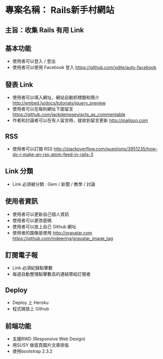 # 專案名稱： Rails新手村網站

## 主旨：收集 Rails 有用 Link


## 基本功能

* 使用者可以登入 / 登出
* 使用者可以使用 Facebook 登入  https://github.com/xdite/auto-facebook


## 發表 Link

* 使用者可以填入網址，網站自動抓標題和簡介  http://embed.ly/docs/tutorials/jquery_preview
* 使用者可以在每則網址下面留言 https://github.com/jackdempsey/acts_as_commentable
* 作者和討論者可以在有人留言時，就收到留言更新 http://mailgun.com

## RSS

* 使用者可以訂閱 RSS http://stackoverflow.com/questions/3951235/how-do-i-make-an-rss-atom-feed-in-rails-3

## Link 分類

* Link 必須被分類 : Gem / 新聞 / 教學 / 討論

## 使用者資訊

* 使用者可以更新自己個人資訊
* 使用者可以更改密碼
* 使用者可以放上自己 Github 網址
* 使用者的圖像是使用 http://gravatar.com  https://github.com/mdeering/gravatar_image_tag
 
## 訂閱電子報
 
* Link 必須紀錄點擊數
* 每週自動整理點擊數高的連結寄給訂閱者

## Deploy

* Deploy 上 Heroku
* 程式碼放上 Github


## 前端功能
* 支援RWD (Responsive Web Design) 
* 用SUSY 做首頁圖片文章排版
* 使用bootstrap 2.3.2
